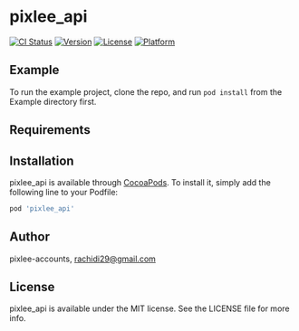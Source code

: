 # pixlee_api

[![CI Status](https://img.shields.io/travis/pixlee-accounts/pixlee_api.svg?style=flat)](https://travis-ci.org/pixlee-accounts/pixlee_api)
[![Version](https://img.shields.io/cocoapods/v/pixlee_api.svg?style=flat)](https://cocoapods.org/pods/pixlee_api)
[![License](https://img.shields.io/cocoapods/l/pixlee_api.svg?style=flat)](https://cocoapods.org/pods/pixlee_api)
[![Platform](https://img.shields.io/cocoapods/p/pixlee_api.svg?style=flat)](https://cocoapods.org/pods/pixlee_api)

## Example

To run the example project, clone the repo, and run `pod install` from the Example directory first.

## Requirements

## Installation

pixlee_api is available through [CocoaPods](https://cocoapods.org). To install
it, simply add the following line to your Podfile:

```ruby
pod 'pixlee_api'
```

## Author

pixlee-accounts, rachidi29@gmail.com

## License

pixlee_api is available under the MIT license. See the LICENSE file for more info.
